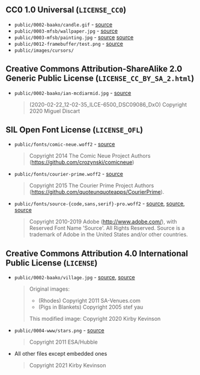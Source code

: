 ## CC0 1.0 Universal (`LICENSE_CC0`)

* `public/0002-baako/candle.gif` -
  [source](https://commons.wikimedia.org/wiki/File:Jeeny_candle.gif)
* `public/0003-mfsb/wallpaper.jpg` -
  [source](https://publicdomainpictures.net/en/view-image.php?image=45009&picture=damask-background-brown-orange)
* `public/0003-mfsb/painting.jpg` -
  [source](https://commons.wikimedia.org/wiki/File:Stranover,_Tobias_-_Still-Life_with_Flowers_-_Google_Art_Project.jpg)
  [source](https://publicdomainpictures.net/en/view-image.php?image=270264&picture=framed-vintage-painting)
* `public/0012-framebuffer/test.png` -
  [source](https://commons.wikimedia.org/wiki/File:Chinese_HDTV_test_card.png)
* `public/images/cursors/`

## Creative Commons Attribution-ShareAlike 2.0 Generic Public License (`LICENSE_CC_BY_SA_2.html`)

* `public/0002-baako/ian-mcdiarmid.jpg` -
  [source](https://www.flickr.com/photos/miguel_discart/49680061466/)
  > (2020-02-22\_12-02-35\_ILCE-6500\_DSC09086\_DxO)
  > Copyright 2020 Miguel Discart

## SIL Open Font License (`LICENSE_OFL`)

* `public/fonts/comic-neue.woff2` -
  [source](https://github.com/crozynski/comicneue/blob/380f5e82c13d85c56fd0a78df58d06343cc1393b/Fonts/WebFonts/woff2/ComicNeue/ComicNeue-Regular.woff2)
  > Copyright 2014 The Comic Neue Project Authors
  > (https://github.com/crozynski/comicneue)
* `public/fonts/courier-prime.woff2` -
  [source](https://github.com/quoteunquoteapps/CourierPrime/blob/7fd585a2dd4c1612c79b3308e300923d1c13df93/fonts/ttf/CourierPrime-Regular.ttf)
  > Copyright 2015 The Courier Prime Project Authors
  > (https://github.com/quoteunquoteapps/CourierPrime).
* `public/fonts/source-{code,sans,serif}-pro.woff2` -
  [source](https://github.com/adobe-fonts/source-code-pro/blob/235b72fc43a46cacf36e7c9b45d8d4fc0d121099/WOFF2/OTF/SourceCodePro-Regular.otf.woff2),
  [source](https://github.com/adobe-fonts/source-sans-pro/blob/4bdf42c690a214a0f69410d71a6b889c5c4a695f/WOFF2/OTF/SourceSansPro-Regular.otf.woff2),
  [source](https://github.com/adobe-fonts/source-serif-pro/blob/c811345609ee81ddb83ac707c15f7defd6269963/WOFF2/OTF/SourceSerifPro-Regular.otf.woff2)
  > Copyright 2010-2019 Adobe (http://www.adobe.com/), with Reserved
  > Font Name 'Source'. All Rights Reserved. Source is a trademark of
  > Adobe in the United States and/or other countries.

## Creative Commons Attribution 4.0 International Public License (`LICENSE`)

* `public/0002-baako/village.jpg` -
  [source](https://commons.wikimedia.org/wiki/File:Village_of_Rhodes,_South_Africa.jpg),
  [source](https://commons.wikimedia.org/wiki/File:American_pigs_in_blankets.jpg)
  > Original images:
  >
  > * (Rhodes) Copyright 2011 SA-Venues.com
  > * (Pigs in Blankets) Copyright 2005 stef yau
  >
  > This modified image: Copyright 2020 Kirby Kevinson
* `public/0004-www/stars.png` -
  [source](https://commons.wikimedia.org/wiki/File:Phoenix_dwarf_galaxy.jpg)
  > Copyright 2011 ESA/Hubble
* All other files except embedded ones
  > Copyright 2021 Kirby Kevinson

